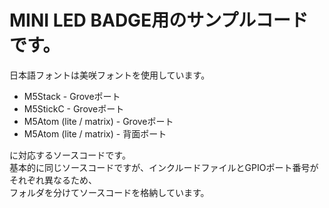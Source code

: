 # MINI LED BADGE用のサンプルコードです。

日本語フォントは美咲フォントを使用しています。  

- M5Stack - Groveポート  
- M5StickC - Groveポート  
- M5Atom (lite / matrix) - Groveポート  
- M5Atom (lite / matrix) - 背面ポート  

に対応するソースコードです。  
基本的に同じソースコードですが、インクルードファイルとGPIOポート番号がそれぞれ異なるため、  
フォルダを分けてソースコードを格納しています。

